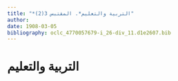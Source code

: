 ```yaml
---
title: "*التربية والتعليم*. المقتبس 3(2)"
author: 
date: 1908-03-05
bibliography: oclc_4770057679-i_26-div_11.d1e2607.bib
---
```




#  التربية والتعليم 

